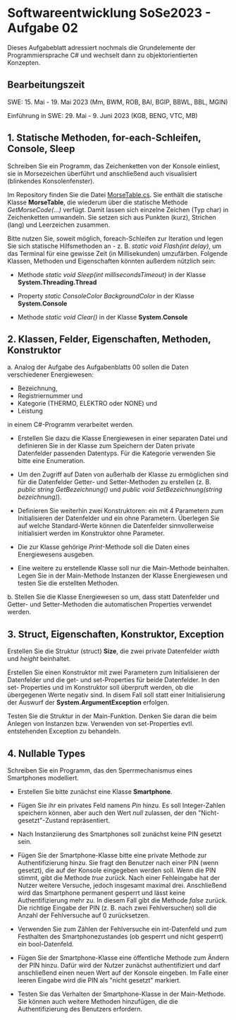 # Softwareentwicklung SoSe2023 - Aufgabe 02

Dieses Aufgabeblatt adressiert nochmals die Grundelemente der Programmiersprache C# und wechselt dann zu objektorientierten Konzepten.

## Bearbeitungszeit

SWE: 15. Mai - 19. Mai 2023 (Mm, BWM, ROB, BAI, BGIP, BBWL, BBL, MGIN)

Einführung in SWE: 29. Mai - 9. Juni 2023 (KGB, BENG, VTC, MB)


## 1. Statische Methoden, for-each-Schleifen, Console, Sleep

Schreiben Sie ein Programm, das Zeichenketten von der Konsole einliest, sie in Morsezeichen überführt und anschließend auch visualisiert (blinkendes Konsolenfenster).

Im Repository finden Sie die Datei [MorseTable.cs](https://github.com/ComputerScienceLecturesTUBAF/SoftwareentwicklungSoSe2022_Aufgabe_02/blob/main/MorseTable.cs). Sie enthält die statische Klasse  **MorseTable**, die wiederum über die statische Methode *GetMorseCode(...)* verfügt. Damit lassen sich einzelne Zeichen (Typ char) in Zeichenketten umwandeln. Sie setzen sich aus Punkten (kurz), Strichen (lang) und Leerzeichen zusammen.

Bitte nutzen Sie, soweit möglich, foreach-Schleifen zur Iteration und legen Sie sich statische Hilfsmethoden an - z. B. *static void Flash(int delay)*, um das Terminal für eine gewisse Zeit (in Millisekunden) umzufärben. Folgende Klassen, Methoden und Eigenschaften könnten außerdem nützlich sein:

+ Methode *static void Sleep(int millisecondsTimeout)* in der Klasse **System.Threading.Thread**

+ Property *static ConsoleColor BackgroundColor* in der Klasse **System.Console**

+ Methode *static void Clear()* in der Klasse **System.Console**

## 2. Klassen, Felder, Eigenschaften, Methoden, Konstruktor

a. Analog der Aufgabe des Aufgabenblatts 00 sollen die Daten verschiedener Energiewesen:  

+ Bezeichnung,
+ Registriernummer und
+ Kategorie (THERMO, ELEKTRO oder NONE) und
+ Leistung

in einem C#-Programm verarbeitet werden.

+ Erstellen Sie dazu die Klasse Energiewesen in einer separaten Datei und definieren Sie in der Klasse zum Speichern der Daten private Datenfelder passenden Datentyps. Für die Kategorie verwenden Sie bitte eine Enumeration.

+ Um den Zugriff auf Daten von außerhalb der Klasse zu ermöglichen sind für die Datenfelder Getter- und Setter-Methoden zu erstellen (z. B. *public string GetBezeichnung()* und *public void SetBezeichnung(string bezeichnung)*).

+ Definieren Sie weiterhin zwei Konstruktoren: ein mit 4 Parametern zum Initialisieren der Datenfelder und ein ohne Parametern. Überlegen Sie auf welche Standard-Werte können die Datenfelder sinnvollerweise initialisiert werden im Konstruktor ohne Parameter.

+ Die zur Klasse gehörige *Print*-Methode soll die Daten eines Energiewesens ausgeben.

+ Eine weitere zu erstellende Klasse soll nur die Main-Methode beinhalten. Legen Sie in der Main-Methode Instanzen der Klasse Energiewesen und testen Sie die erstellten Methoden.

b. Stellen Sie die Klasse Energiewesen so um, dass statt Datenfelder und Getter- und Setter-Methoden die automatischen Properties verwendet werden.

## 3. Struct, Eigenschaften, Konstruktor, Exception

Erstellen Sie die Struktur (struct) **Size**, die zwei private Datenfelder *width* und *height* beinhaltet.

Erstellen Sie einen Konstruktor mit zwei Parametern zum Initialisieren der Datenfelder und die get- und set-Properties für beide Datenfelder.
In den set- Properties und im Konstruktor soll überpruft werden, ob die übergegenen Werte negativ sind. In disem Fall soll statt einer Initialisierung der Auswurf der **System.ArgumentException** erfolgen.

Testen Sie die Struktur in der Main-Funktion. Denken Sie daran die beim Anlegen von Instanzen bzw. Verwenden von set-Properties evtl. entstehenden Exception zu behandeln.

## 4. Nullable Types

Schreiben Sie ein Programm, das den Sperrmechanismus eines Smartphones modelliert.

+ Erstellen Sie bitte zunächst eine Klasse **Smartphone**.

+ Fügen Sie ihr ein privates Feld namens *Pin* hinzu. Es soll Integer-Zahlen speichern können, aber auch den Wert *null* zulassen, der den "Nicht-gesetzt"-Zustand repräsentiert.

+ Nach Instanziierung des Smartphones soll zunächst keine PIN gesetzt sein.

+ Fügen Sie der Smartphone-Klasse bitte eine private Methode zur Authentifizierung hinzu. Sie fragt den Benutzer nach einer PIN (wenn gesetzt), die auf der Konsole eingegeben werden soll. Wenn die PIN stimmt, gibt die Methode *true* zurück. Nach einer Fehleingabe hat der Nutzer weitere Versuche, jedoch insgesamt maximal drei. Anschließend wird das Smartphone permanent gesperrt und lässt keine Authentifizierung mehr zu. In diesem Fall gibt die Methode *false* zurück. Die richtige Eingabe der PIN (z. B. nach zwei Fehlversuchen) soll die Anzahl der Fehlversuche auf 0 zurücksetzen.

+ Verwenden Sie zum Zählen der Fehlversuche ein int-Datenfeld und zum Festhalten des Smartphonezustandes (ob gesperrt und nicht gesperrt) ein bool-Datenfeld.

+ Fügen Sie der Smartphone-Klasse eine öffentliche Methode zum Ändern der PIN hinzu. Dafür wird der Nutzer zunächst authentifiziert und darf anschließend einen neuen Wert auf der Konsole eingeben. Im Falle einer leeren Eingabe wird die PIN als "nicht gesetzt" markiert.

+ Testen Sie das Verhalten der Smartphone-Klasse in der Main-Methode. Sie können auch weitere Methoden hinzufügen, die die Authentifizierung des Benutzers erfordern.
